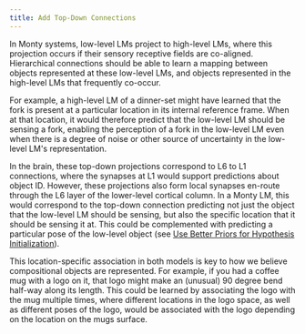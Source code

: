 ```yaml
---
title: Add Top-Down Connections
---
```


In Monty systems, low-level LMs project to high-level LMs, where this projection occurs if their sensory receptive fields are co-aligned. Hierarchical connections should be able to learn a mapping between objects represented at these low-level LMs, and objects represented in the high-level LMs that frequently co-occur.

For example, a high-level LM of a dinner-set might have learned that the fork is present at a particular location in its internal reference frame. When at that location, it would therefore predict that the low-level LM should be sensing a fork, enabling the perception of a fork in the low-level LM even when there is a degree of noise or other source of uncertainty in the low-level LM's representation.

In the brain, these top-down projections correspond to L6 to L1 connections, where the synapses at L1 would support predictions about object ID. However, these projections also form local synapses en-route through the L6 layer of the lower-level cortical column. In a Monty LM, this would correspond to the top-down connection predicting not just the object that the low-level LM should be sensing, but also the specific location that it should be sensing it at. This could be complemented with predicting a particular pose of the low-level object (see [Use Better Priors for Hypothesis Initialization](../learning-module-improvements/use-better-priors-for-hypothesis-initialization.md)).

This location-specific association in both models is key to how we believe compositional objects are represented. For example, if you had a coffee mug with a logo on it, that logo might make an (unusual) 90 degree bend half-way along its length. This could be learned by associating the logo with the mug multiple times, where different locations in the logo space, as well as different poses of the logo, would be associated with the logo depending on the location on the mugs surface.